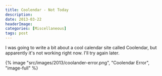 ```yaml
---
title: Coolendar - Not Today
description: 
date: 2013-03-22
headerImage: 
categories: [Miscellaneous]
tags: post
---
```


I was going to write a bit about a cool calendar site called Coolendar, but apparently it's not working right now. I'll try again later.

{% image "src/images/2013/coolander-error.png", "Coolendar Error", "image-full" %}
